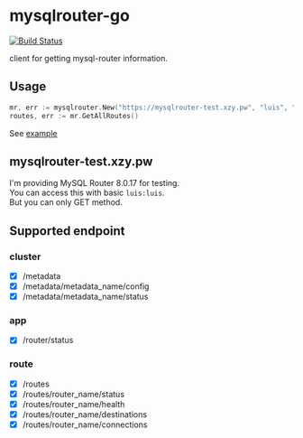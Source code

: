 mysqlrouter-go
==============
[![Build Status](https://cloud.drone.io/api/badges/rluisr/mysqlrouter-go/status.svg)](https://cloud.drone.io/rluisr/mysqlrouter-go)

client for getting mysql-router information.

Usage
-----
```go
mr, err := mysqlrouter.New("https://mysqlrouter-test.xzy.pw", "luis", "luis")
routes, err := mr.GetAllRoutes()
```

See [example](example/main.go)

mysqlrouter-test.xzy.pw
-----------------------
I'm providing MySQL Router 8.0.17 for testing.  
You can access this with basic `luis:luis`.  
But you can only GET method.

Supported endpoint
-------------------
### cluster
- [x] /metadata
- [x] /metadata/metadata_name/config
- [x] /metadata/metadata_name/status

### app
- [x] /router/status

### route
- [x] /routes
- [x] /routes/router_name/status
- [x] /routes/router_name/health
- [x] /routes/router_name/destinations
- [x] /routes/router_name/connections
